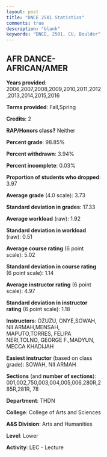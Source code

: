 ```yaml
---
layout: post
title: "DNCE 2501 Statistics"
comments: true
description: "blank"
keywords: "DNCE, 2501, CU, Boulder"
--- 
```

<head>
<script src="https://ajax.googleapis.com/ajax/libs/jquery/2.1.3/jquery.min.js"></script>
<script src="https://dl.dropboxusercontent.com/s/pc42nxpaw1ea4o9/highcharts.js?dl=0"></script>
<!-- <script src="../assets/js/highcharts.js"></script> -->
<style type="text/css">@font-face {
	font-family: "Bebas Neue";
	src: url(https://www.filehosting.org/file/details/544349/BebasNeue%20Regular.otf) format("opentype");
	}
	h1.Bebas { 
		font-family: "Bebas Neue", Verdana, Tahoma;
	}
</style>
</head>
<body>
	<div id="container" style="float: right; width: 45%; height: 88%; margin-left: 2.5%; margin-right: 2.5%;"></div>
	<script language="JavaScript">
		$(document).ready(function() {
		var chart = {type: 'column'};
		var title = {text: 'Grade Distribution'};
		var xAxis = {categories: ['A','B','C','D','F'],crosshair: true};
		var yAxis = {min: 0,title: {text: 'Percentage'}};
		var tooltip = {headerFormat: '<center><b><span style="font-size:20px">{point.key}</span></b></center>',
		               pointFormat: '<td style="padding:0"><b>{point.y:.1f}%</b></td>',
		               footerFormat: '</table>',shared: true,useHTML: true};
		var plotOptions = {column: {pointPadding: 0.0,borderWidth: 0}};  
		var credits = {enabled: false};var series= [{name: 'Percent',data: [80.06,17.88,1.03,0.15,0.5,]}];
		var json = {};
		json.chart = chart;
		json.title = title;
		json.tooltip = tooltip;
		json.xAxis = xAxis;
		json.yAxis = yAxis;  
		json.series = series;
		json.plotOptions = plotOptions;  
		json.credits = credits;
		$('#container').highcharts(json);
	});
	</script>
</body>
			   
## AFR DANCE-AFRICAN/AMER

**Years provided**: 2006,2007,2008,2009,2010,2011,2012,2013,2014,2015,2016

**Terms provided**: Fall,Spring

**Credits**: 2

**RAP/Honors class?** Neither

**Percent grade**: 98.85%

**Percent withdrawn**: 3.94%

**Percent incomplete**: 0.03%

**Proportion of students who dropped**: 3.97

**Average grade** (4.0 scale): 3.73

**Standard deviation in grades**: 17.33

**Average workload** (raw): 1.92

**Standard deviation in workload** (raw): 0.51

**Average course rating** (6 point scale): 5.02

**Standard deviation in course rating** (6 point scale): 1.14

**Average instructor rating** (6 point scale): 4.97

**Standard deviation in instructor rating** (6 point scale): 1.18

**Instructors**: OZUZU, ONYE,SOWAH, NII ARMAH,MENSAH, MAPUTO,TORRES, FELIPA NERI,TOLNO, GEORGE F.,MADYUN, MECCA KHADIJAH

**Easiest instructor** (based on class grade): SOWAH, NII ARMAH

**Sections** (and **number of sections**): 001,002,750,003,004,005,006,280R,285R,281R, 78

**Department**: THDN

**College**: College of Arts and Sciences

**A&S Division**: Arts and Humanities

**Level**: Lower

**Activity**: LEC - Lecture